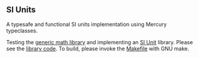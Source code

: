 SI Units
--------

A typesafe and functional SI units implementation using Mercury typeclasses.

Testing the [generic math library](https://github.com/sebgod/generic-math) 
and implementing an [SI Unit](https://en.wikipedia.com/wiki/SI_Units) library.
Please see the [library code](si_units.m).
To build, please invoke the [Makefile](Makefile) with GNU make.

